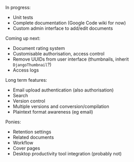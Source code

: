 In progress:
  * Unit tests
  * Complete documentation (Google Code wiki for now)
  * Custom admin interface to add/edit documents

Coming up next:
  * Document rating system
  * Customisable authorisation, access control
  * Remove UUIDs from user interface (thumbnails, inherit `DjangoThumbnail`?)
  * Access logs

Long term features:
  * Email upload authentication (also authorisation)
  * Search
  * Version control
  * Multiple versions and conversion/compilation
  * Plaintext format awareness (eg email)

Ponies:
  * Retention settings
  * Related documents
  * Workflow
  * Cover pages
  * Desktop productivity tool integration (probably not)